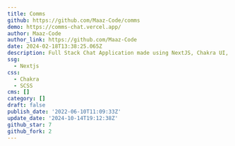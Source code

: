 ```yaml
---
title: Comms
github: https://github.com/Maaz-Code/comms
demo: https://comms-chat.vercel.app/
author: Maaz-Code
author_link: https://github.com/Maaz-Code
date: 2024-02-18T13:38:25.065Z
description: Full Stack Chat Application made using NextJS, Chakra UI, SCSS, and Firebase.
ssg:
  - Nextjs
css:
  - Chakra
  - SCSS
cms: []
category: []
draft: false
publish_date: '2022-06-10T11:09:33Z'
update_date: '2024-10-14T19:12:38Z'
github_star: 7
github_fork: 2
---
```

